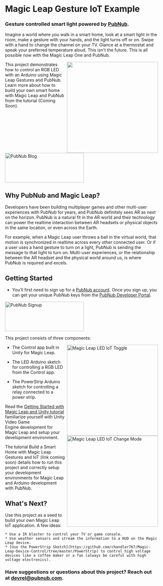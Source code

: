 # Magic Leap Gesture IoT Example

### Gesture controlled smart light powered by [PubNub](https://www.pubnub.com/?devrel_gh=Magic-Leap-Gesture-IoT-Example).

Imagine a world where you walk in a smart home, look at a smart light in the room, make a gesture with your hands, and the light turns off or on. Swipe with a hand to change the channel on your TV. Glance at a thermostat and speak your preferred temperature aloud. This isn't the future. This is all possible now with the Magic Leap One and PubNub.

<a href="https://www.pubnub.com/blog/?devrel_gh=Magic-Leap-Gesture-IoT-Example">
    <img src="https://i.imgur.com/b8WDyY1.gif" width="300" align="right" />
</a>

This project demonstrates how to control an RGB LED with an Arduino using Magic Leap Gestures and PubNub. Learn more about how to build your own smart home with Magic Leap and PubNub from the tutorial (Coming Soon).

<a href="https://www.pubnub.com/blog/?devrel_gh=Magic-Leap-Gesture-IoT-Example">
    <img alt="PubNub Blog" src="https://i.imgur.com/aJ927CO.png" width=260 height=98/>
</a>

## Why PubNub and Magic Leap?

Developers have been building multiplayer games and other multi-user experiences with PubNub for years, and PubNub definitely sees AR as next on the horizon. PubNub is a natural fit in the AR world and their technology can power the realtime interaction between AR headsets or physical objects in the same location, or even across the Earth.

For example, when a Magic Leap user throws a ball in the virtual world, that motion is synchronized in realtime across every other connected user. Or if a user uses a hand gesture to turn on a light, PubNub is sending the message to that light to turn on. Multi-user experiences, or the relationship between the AR headset and the physical world around us, is where PubNub is required and excels.

## Getting Started
 
- You’ll first need to sign up for a [PubNub account](https://dashboard.pubnub.com/signup/?devrel_gh=Magic-Leap-Gesture-IoT-Example). Once you sign up, you can get your unique PubNub keys from the [PubNub Developer Portal](https://admin.pubnub.com/?devrel_gh=Magic-Leap-Gesture-IoT-Example).

<a href="https://dashboard.pubnub.com/signup?devrel_gh=agic-Leap-Gesture-IoT-Example">
    <img alt="PubNub Signup" src="https://i.imgur.com/og5DDjf.png" width=260 height=97/>
</a>

This project consists of three components:

<img src="https://pubnub.com/blog/wp-content/uploads/2018/10/Magic-Leap-LED-IoT.gif" alt="Magic Leap LED IoT Toggle" width="300" align="right" />
<img src="https://pubnub.com/blog/wp-content/uploads/2018/10/Magic-Leap-LED-IoT-change.gif" alt="Magic Leap LED IoT Change Mode" width="300" align="right" />

- The Control app built in Unity for Magic Leap.
    
- The LED Arduino sketch for controlling a RGB LED from the Control app.

- The PowerStrip Arduino sketch for controlling a relay connected to a power strip.
    
Read the [Getting Started with Magic Leap and Unity tutorial](https://www.pubnub.com/blog/getting-started-with-magic-leap-and-unity?devrel_pb=magic-leap-one-Internet-of-Things) familiarize yourself with Unity Video Game Engine development for Magic Leap and setup your development environment.

The tutorial Build a Smart Home with Magic Leap Gestures and IoT (link coming soon) details how to run this project and correctly setup your development environments for Magic Leap and Arduino development with PubNub.

## What's Next?

Use this project as a seed to build your own Magic Leap IoT application. A few ideas:

 	* Use a IR blaster to control your TV or game console.
 	* Use weather sensors and stream the information to a HUD on the Magic Leap device.
 	* [Use the PowerStrip Sketch](https://github.com/chandler767/Magic-Leap-Device-Control/tree/master/PowerStrip) to control high voltage devices like a coffee maker or a fan (always be careful with high voltage electronics).

### Have suggestions or questions about this project? Reach out at devrel@pubnub.com.

